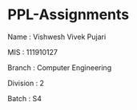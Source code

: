 # PPL-Assignments

Name     : Vishwesh Vivek Pujari

MIS      : 111910127

Branch   : Computer Engineering

Division : 2

Batch    : S4
